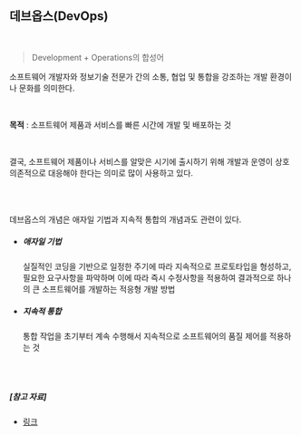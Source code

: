## 데브옵스(DevOps)

<br>

> Development + Operations의 합성어

소프트웨어 개발자와 정보기술 전문가 간의 소통, 협업 및 통합을 강조하는 개발 환경이나 문화를 의미한다.

<br>

**목적** : 소프트웨어 제품과 서비스를 빠른 시간에 개발 및 배포하는 것

<br>

결국, 소프트웨어 제품이나 서비스를 알맞은 시기에 출시하기 위해 개발과 운영이 상호 의존적으로 대응해야 한다는 의미로 많이 사용하고 있다.

<br>

<br>

데브옵스의 개념은 애자일 기법과 지속적 통합의 개념과도 관련이 있다.

- ##### 애자일 기법

  실질적인 코딩을 기반으로 일정한 주기에 따라 지속적으로 프로토타입을 형성하고, 필요한 요구사항을 파악하며 이에 따라 즉시 수정사항을 적용하여 결과적으로 하나의 큰 소프트웨어를 개발하는 적응형 개발 방법

- ##### 지속적 통합

  통합 작업을 초기부터 계속 수행해서 지속적으로 소프트웨어의 품질 제어를 적용하는 것

<br>

<br>

##### [참고 자료]

- [링크](https://post.naver.com/viewer/postView.nhn?volumeNo=16319612&memberNo=202219)
